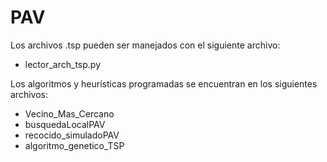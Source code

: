 # PAV

Los archivos .tsp pueden ser manejados con el siguiente archivo:
* lector_arch_tsp.py

Los algoritmos y heurísticas programadas se encuentran en los siguientes archivos:
* Vecino_Mas_Cercano
* busquedaLocalPAV
* recocido_simuladoPAV
* algoritmo_genetico_TSP

<!-- Para la tesis utilicé el archivo busquedaLocalPAV, la otra búsqueda local BusquedaLocalTSP sólo la hice para comparar resultados -->
